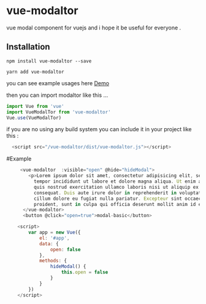 # vue-modaltor

 vue modal component for vuejs and i hope it be useful for everyone . 

## Installation

``` NPM
npm install vue-modaltor --save
```

``` YARN
yarn add vue-modaltor
```

you can see example usages here
[Demo](https://davodaslanifakor.github.io/modaltor)


then you can import modaltor like this ...


```javascript
import Vue from 'vue'
import VueModalTor from 'vue-modaltor'
Vue.use(VueModalTor)
```

if you are no using any build system you can include it in your project like this : 

```javascript
  <script src="/vue-modaltor/dist/vue-modaltor.js"></script>
```

#Example 
```javascript
     <vue-modaltor  :visible="open" @hide="hideModal">
        <p>Lorem ipsum dolor sit amet, consectetur adipisicing elit, sed do eiusmod
          tempor incididunt ut labore et dolore magna aliqua. Ut enim ad minim veniam,
          quis nostrud exercitation ullamco laboris nisi ut aliquip ex ea commodo
          consequat. Duis aute irure dolor in reprehenderit in voluptate velit esse
          cillum dolore eu fugiat nulla pariatur. Excepteur sint occaecat cupidatat non
          proident, sunt in culpa qui officia deserunt mollit anim id est laborum.</p>
      </vue-modaltor>
      <button @click="open=true">modal-basic</button>

    <script>
        var app = new Vue({
            el: '#app',
            data: {
                open: false
            },
            methods: {
                hideModal() {
                    this.open = false
                }
            }
        })
    </script>
```